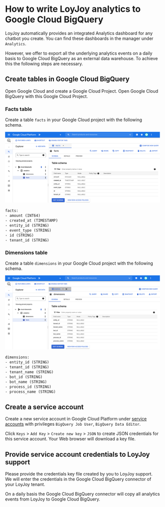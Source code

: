 # How to write LoyJoy analytics to Google Cloud BigQuery

LoyJoy automatically provides an integrated Analytics dashboard for any chatbot
you create. You can find these dashboards in the manager under `Analytics`.

However, we offer to export all the underlying analytics events on a daily basis
to Google Cloud BigQuery as an external data warehouse. To achieve this the following
steps are necessary.


## Create tables in Google Cloud BigQuery

Open Google Cloud and create a Google Cloud Project.
Open Google Cloud BigQuery with this Google Cloud Project.

### Facts table

Create a table `facts` in your Google Cloud project with the following schema.

<p align="center">
  <img src="facts.png" alt="Create facts table" title="Create facts table" width="800"/>
</p>

```
facts:
- amount (INT64)
- created_at (TIMESTAMP)
- entity_id (STRING)
- event_type (STRING)
- id (STRING)
- tenant_id (STRING)
```

### Dimensions table

Create a table `dimensions` in your Google Cloud project with the following schema.

<p align="center">
  <img src="dimensions.png" alt="Create dimensions table" title="Create dimensions table" width="800"/>
</p>

```
dimensions:
- entity_id (STRING)
- tenant_id (STRING)
- tenant_name (STRING)
- bot_id (STRING)
- bot_name (STRING)
- process_id (STRING)
- process_name (STRING)
```


## Create a service account

Create a new service account in Google Cloud Platform under [service accounts](https://console.cloud.google.com/iam-admin/serviceaccounts) with privileges `BigQuery Job User`, `BigQuery Data Editor`.

Click `Keys` > `Add Key` > `Create new key` > `JSON` to create JSON credentials for this service account. Your Web browser will download a key file.


## Provide service account credentials to LoyJoy support

Please provide the credentials key file created by you to LoyJoy support. We will enter the credentials in the Google Cloud BigQuery connector of your LoyJoy tenant.

On a daily basis the Google Cloud BigQuery connector will copy all analytics events from LoyJoy to Google Cloud BigQuery.

